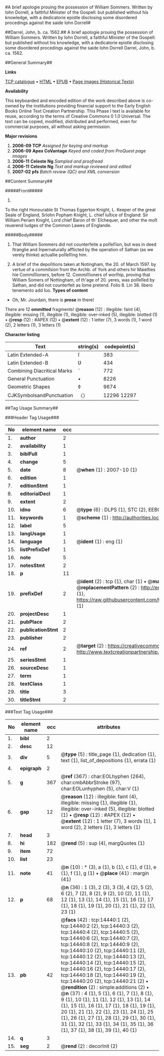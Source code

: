 #A brief apologie prouing the possession of William Sommers. Written by Iohn Dorrell, a faithful Minister of the Gospell: but published without his knowledge, with a dedicatorie epistle disclosing some disordered procedings against the saide Iohn Dorrell#

##Darrel, John, b. ca. 1562.##
A brief apologie prouing the possession of William Sommers. Written by Iohn Dorrell, a faithful Minister of the Gospell: but published without his knowledge, with a dedicatorie epistle disclosing some disordered procedings against the saide Iohn Dorrell
Darrel, John, b. ca. 1562.

##General Summary##

**Links**

[TCP catalogue](http://www.ota.ox.ac.uk/tcp/)  • 
[HTML](http://tei.it.ox.ac.uk/tcp/Texts-HTML/free/A19/A19854.html)  • 
[EPUB](http://tei.it.ox.ac.uk/tcp/Texts-EPUB/free/A19/A19854.epub) • 
[Page images (Historical Texts)](https://data.historicaltexts.jisc.ac.uk/view?pubId=eebo-99849300e&pageId=eebo-99849300e-14440-1)

**Availability**

This keyboarded and encoded edition of the
	       work described above is co-owned by the institutions
	       providing financial support to the Early English Books
	       Online Text Creation Partnership. This Phase I text is
	       available for reuse, according to the terms of Creative
	       Commons 0 1.0 Universal. The text can be copied,
	       modified, distributed and performed, even for
	       commercial purposes, all without asking permission.

**Major revisions**

1. __2006-09__ __TCP__ *Assigned for keying and markup*
1. __2006-09__ __Apex CoVantage__ *Keyed and coded from ProQuest page images*
1. __2006-11__ __Celeste Ng__ *Sampled and proofread*
1. __2006-11__ __Celeste Ng__ *Text and markup reviewed and edited*
1. __2007-02__ __pfs__ *Batch review (QC) and XML conversion*

##Content Summary##

#####Front#####

1. 
To the right Honourable St Thomas Eggerton Knight, L. Keeper of the great Seale of England, SrIohn Popham Knight, L. chief Iuſtice of England: Sir William Periam Knight, Lord chief Baron of th' Eſchequer, and other the moſt reuerend Iudges of the Common Lawes of Englande.

#####Body#####

1. That William Sommers did not counterfeite a poſſeſſion, but was in deed ſtranglie and ſnpernaturally afflicted by the operation of Sathan (as we verely thinke) actuallie poſſeſſing him.

1. A brief of the depoſitions taken at Notingham, the 20. of March 1597. by vertue of a commiſsion from the Archb. of York and others hir Maieſties hie Commiſſioners, before 12. Commiſſioners of worſhip, proving that William Somers of Nottingham, of th'age of 20. yeres, was poſſeſſed by Sathan, and did not counterfeit as ſome pretend.
Folio 8. Lin 38. libero tenemento add ſuo.
**Types of content**

  * Oh, Mr. Jourdain, there is **prose** in there!

There are 12 **ommitted** fragments! 
 @__reason__ (12) : illegible: faint (4), illegible: missing (1), illegible (1), illegible: over-inked (5), illegible: blotted (1)  •  @__resp__ (12) : #APEX (12)  •  @__extent__ (12) : 1 letter (7), 3 words (1), 1 word (2), 2 letters (1), 3 letters (1)

**Character listing**


|Text|string(s)|codepoint(s)|
|---|---|---|
|Latin Extended-A|ſ|383|
|Latin Extended-B|Ʋ|434|
|Combining             Diacritical Marks|̄|772|
|General Punctuation|•|8226|
|Geometric Shapes|◊|9674|
|CJKSymbolsandPunctuation|〈〉|12296 12297|

##Tag Usage Summary##

###Header Tag Usage###

|No|element name|occ|attributes|
|---|---|---|---|
|1.|__author__|2||
|2.|__availability__|1||
|3.|__biblFull__|1||
|4.|__change__|5||
|5.|__date__|8| @__when__ (1) : 2007-10 (1)|
|6.|__edition__|1||
|7.|__editionStmt__|1||
|8.|__editorialDecl__|1||
|9.|__extent__|2||
|10.|__idno__|6| @__type__ (6) : DLPS (1), STC (2), EEBO-CITATION (1), PROQUEST (1), VID (1)|
|11.|__keywords__|1| @__scheme__ (1) : http://authorities.loc.gov/ (1)|
|12.|__label__|5||
|13.|__langUsage__|1||
|14.|__language__|1| @__ident__ (1) : eng (1)|
|15.|__listPrefixDef__|1||
|16.|__note__|5||
|17.|__notesStmt__|2||
|18.|__p__|11||
|19.|__prefixDef__|2| @__ident__ (2) : tcp (1), char (1)  •  @__matchPattern__ (2) : ([0-9\-]+):([0-9IVX]+) (1), (.+) (1)  •  @__replacementPattern__ (2) : http://eebo.chadwyck.com/downloadtiff?vid=$1&page=$2 (1), https://raw.githubusercontent.com/textcreationpartnership/Texts/master/tcpchars.xml#$1 (1)|
|20.|__projectDesc__|1||
|21.|__pubPlace__|2||
|22.|__publicationStmt__|2||
|23.|__publisher__|2||
|24.|__ref__|2| @__target__ (2) : https://creativecommons.org/publicdomain/zero/1.0/ (1), http://www.textcreationpartnership.org/docs/. (1)|
|25.|__seriesStmt__|1||
|26.|__sourceDesc__|1||
|27.|__term__|1||
|28.|__textClass__|1||
|29.|__title__|3||
|30.|__titleStmt__|2||


###Text Tag Usage###

|No|element name|occ|attributes|
|---|---|---|---|
|1.|__bibl__|2||
|2.|__desc__|12||
|3.|__div__|5| @__type__ (5) : title_page (1), dedication (1), text (1), list_of_depositions (1), errata (1)|
|4.|__epigraph__|2||
|5.|__g__|367| @__ref__ (367) : char:EOLhyphen (264), char:cmbAbbrStroke (97), char:EOLunhyphen (5), char:V (1)|
|6.|__gap__|12| @__reason__ (12) : illegible: faint (4), illegible: missing (1), illegible (1), illegible: over-inked (5), illegible: blotted (1)  •  @__resp__ (12) : #APEX (12)  •  @__extent__ (12) : 1 letter (7), 3 words (1), 1 word (2), 2 letters (1), 3 letters (1)|
|7.|__head__|3||
|8.|__hi__|182| @__rend__ (5) : sup (4), margQuotes (1)|
|9.|__item__|72||
|10.|__list__|23||
|11.|__note__|41| @__n__ (10) : * (3), a (1), b (1), c (1), d (1), e (1), f (1), g (1)  •  @__place__ (41) : margin (41)|
|12.|__p__|68| @__n__ (36) : 1 (3), 2 (3), 3 (3), 4 (2), 5 (2), 6 (2), 7 (2), 8 (2), 9 (2), 10 (2), 11 (1), 12 (1), 13 (1), 14 (1), 15 (1), 16 (1), 17 (1), 18 (1), 19 (1), 20 (1), 21 (1), 22 (1), 23 (1)|
|13.|__pb__|42| @__facs__ (42) : tcp:14440:1 (2), tcp:14440:2 (2), tcp:14440:3 (2), tcp:14440:4 (2), tcp:14440:5 (2), tcp:14440:6 (2), tcp:14440:7 (2), tcp:14440:8 (2), tcp:14440:9 (2), tcp:14440:10 (2), tcp:14440:11 (2), tcp:14440:12 (2), tcp:14440:13 (2), tcp:14440:14 (2), tcp:14440:15 (2), tcp:14440:16 (2), tcp:14440:17 (2), tcp:14440:18 (2), tcp:14440:19 (2), tcp:14440:20 (2), tcp:14440:21 (2)  •  @__rendition__ (2) : simple:additions (2)  •  @__n__ (37) : 4 (1), 5 (1), 6 (1), 7 (1), 8 (1), 9 (1), 10 (1), 11 (1), 12 (1), 13 (1), 14 (1), 15 (1), 16 (1), 17 (1), 18 (1), 19 (1), 20 (1), 21 (1), 22 (1), 23 (1), 24 (1), 25 (1), 26 (1), 27 (1), 28 (1), 29 (1), 30 (1), 31 (1), 32 (1), 33 (1), 34 (1), 35 (1), 36 (1), 37 (1), 38 (1), 39 (1), 40 (1)|
|14.|__q__|3||
|15.|__seg__|2| @__rend__ (2) : decorInit (2)|
